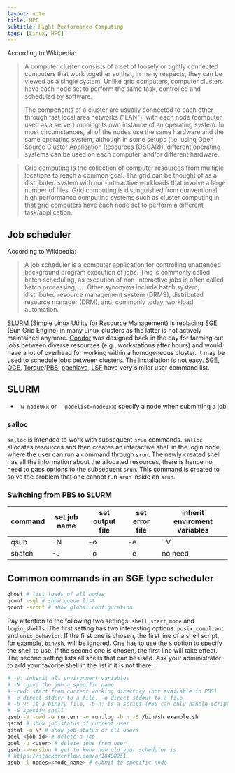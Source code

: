 ```yaml
---
layout: note
title: HPC
subtitle: Hight Performance Computing
tags: [Linux, HPC]
---
```


According to Wikipedia:
>A computer cluster consists of a set of loosely or tightly connected 
>computers that work together so that, in many respects, they can be viewed as 
>a single system. Unlike grid computers, computer clusters have each node set 
>to perform the same task, controlled and scheduled by software.
>
>The components of a cluster are usually connected to each other through fast 
>local area networks ("LAN"), with each node (computer used as a server) 
>running its own instance of an operating system. In most circumstances, all 
>of the nodes use the same hardware and the same operating system, although 
>in some setups (i.e. using Open Source Cluster Application Resources 
>(OSCAR)), different operating systems can be used on each computer, and/or 
>different hardware.

>Grid computing is the collection of computer resources from multiple 
>locations to reach a common goal. The grid can be thought of as a distributed 
>system with non-interactive workloads that involve a large number of files. 
>Grid computing is distinguished from conventional high performance computing 
>systems such as cluster computing in that grid computers have each node set 
>to perform a different task/application.

## Job scheduler
According to Wikipedia:
>A job scheduler is a computer application for controlling unattended 
>background program execution of jobs. This is commonly called batch 
>scheduling, as execution of non-interactive jobs is often called batch 
>processing, .... Other synonyms include batch system, distributed resource 
>management system (DRMS), distributed resource manager (DRM), and, commonly 
>today, workload automation.

[SLURM][] (Simple Linux Utility for Resource Management) is replacing [SGE][] (Sun Grid Engine) in many Linux clusters as the latter is not actively maintained anymore.  [Condor][] was designed back in the day for farming out jobs between diverse resources (e.g., workstations after hours) and would have a lot of overhead for working within a homogeneous cluster.  It may be used to schedule jobs between clusters. The installation is not easy. [SGE][], [OGE][], [Torque][]/[PBS][], [openlava][], [LSF][] have very similar user command list.

[SLURM]: https://www.schedmd.com
[SGE]: https://en.wikipedia.org/wiki/Oracle_Grid_Engine
[Condor]: https://en.wikipedia.org/wiki/HTCondor
[OGE]: http://gridscheduler.sourceforge.net
[Torque]: https://en.wikipedia.org/wiki/TORQUE
[PBS]: https://en.wikipedia.org/wiki/Portable_Batch_System
[openlava]: https://en.wikipedia.org/wiki/OpenLava
[LSF]: https://en.wikipedia.org/wiki/IBM_Spectrum_LSF

## SLURM

- `-w node0xx` or `--nodelist=node0xx`: specify a node when submitting a job

### salloc

`salloc` is intended to work with subsequent `srun` commands. `salloc` allocates resources and then creates an interactive shell in the login node, where the user can run a command through `srun`. The newly created shell has all the information about the allocated resources, there is hence no need to pass options to the subsequent `srun`. This command is created to solve the problem that one cannot run `srun` inside an `srun`.

### Switching from PBS to SLURM

| command | set job name | set output file | set error file | inherit enviroment variables |
|---|---|---|---|---|
| qsub | -N | -o | -e | -V |
| sbatch | -J | -o | -e | no need |

## Common commands in an SGE type scheduler

~~~sh
qhost # list loads of all nodes
qconf -sql # show queue list
qconf -sconf # show global configuration
~~~

Pay attention to the following two settings: `shell_start_mode` and 
`login_shells`. The first setting has two interesting options: 
`posix_compliant` and `unix_behavior`. If the first one is 
chosen, the first line of a shell script, for example, `bin/sh`, 
will be ignored. One has to use the `S` option to specify the shell 
to use. If the second one is chosen, the first line will take effect. The 
second setting lists all shells that can be used. Ask your administrator to add 
your favorite shell in the list if it is not there.

~~~sh
# -V: inherit all environment variables
# -N: give the job a specific name
# -cwd: start from current working directory (not available in PBS)
# -e direct stderr to a file, -o direct stdout to a file
# -b y: is a binary file, -b n: is a script (PBS can only handle script)
# -S specify shell
qsub -V -cwd -e run.err -o run.log -b n -S /bin/sh example.sh
qstat # show job status of current user
qstat -u \* # show job status of all users
qdel <job id> # delete a job
qdel -u <user> # delete jobs from user
qsub --version # get to know how old your scheduler is
# https://stackoverflow.com/a/18408251
qsub -l nodes=<node_name> # submit to specific node
~~~

